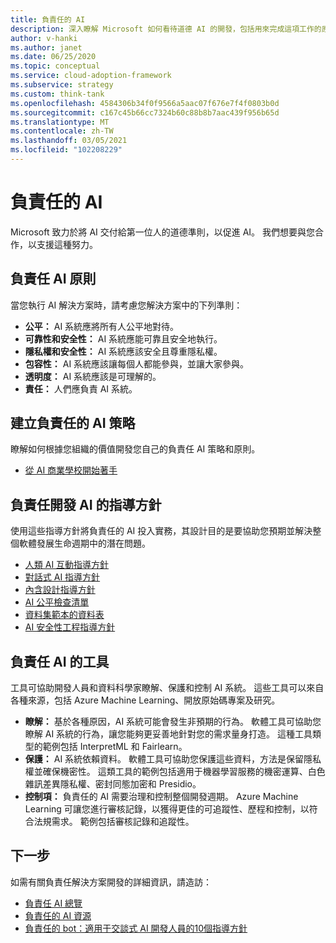 ```yaml
---
title: 負責任的 AI
description: 深入瞭解 Microsoft 如何看待道德 AI 的開發，包括用來完成這項工作的原則、指導方針和工具。
author: v-hanki
ms.author: janet
ms.date: 06/25/2020
ms.topic: conceptual
ms.service: cloud-adoption-framework
ms.subservice: strategy
ms.custom: think-tank
ms.openlocfilehash: 4584306b34f0f9566a5aac07f676e7f4f0803b0d
ms.sourcegitcommit: c167c45b66cc7324b60c88b8b7aac439f956b65d
ms.translationtype: MT
ms.contentlocale: zh-TW
ms.lasthandoff: 03/05/2021
ms.locfileid: "102208229"
---
```

<!-- docutune:ignore InterpretML FairLearn -->

# <a name="responsible-ai"></a>負責任的 AI

Microsoft 致力於將 AI 交付給第一位人的道德準則，以促進 AI。 我們想要與您合作，以支援這種努力。

## <a name="responsible-ai-principles"></a>負責任 AI 原則

當您執行 AI 解決方案時，請考慮您解決方案中的下列準則：

- **公平：** AI 系統應將所有人公平地對待。
- **可靠性和安全性：** AI 系統應能可靠且安全地執行。
- **隱私權和安全性：** AI 系統應該安全且尊重隱私權。
- **包容性：** AI 系統應該讓每個人都能參與，並讓大家參與。
- **透明度：** AI 系統應該是可理解的。
- **責任：** 人們應負責 AI 系統。

## <a name="establish-a-responsible-ai-strategy"></a>建立負責任的 AI 策略

瞭解如何根據您組織的價值開發您自己的負責任 AI 策略和原則。

- [從 AI 商業學校開始著手](https://www.microsoft.com/ai/ai-business-school?SilentAuth=1#primaryR7)

## <a name="guidelines-to-develop-ai-responsibly"></a>負責任開發 AI 的指導方針

使用這些指導方針將負責任的 AI 投入實務，其設計目的是要協助您預期並解決整個軟體發展生命週期中的潛在問題。

- [人類 AI 互動指導方針](https://aka.ms/aiguidelines)
- [對話式 AI 指導方針](https://www.microsoft.com/research/publication/responsible-bots/)
- [內含設計指導方針](https://www.microsoft.com/design/inclusive/)
- [AI 公平檢查清單](https://query.prod.cms.rt.microsoft.com/cms/api/am/binary/RE4t6dA)
- [資料集範本的資料表](https://query.prod.cms.rt.microsoft.com/cms/api/am/binary/RE4t8QB)
- [AI 安全性工程指導方針](https://blogs.microsoft.com/on-the-issues/2019/12/06/ai-machine-learning-security/)

## <a name="tools-for-responsible-ai"></a>負責任 AI 的工具

工具可協助開發人員和資料科學家瞭解、保護和控制 AI 系統。 這些工具可以來自各種來源，包括 Azure Machine Learning、開放原始碼專案及研究。

- **瞭解：** 基於各種原因，AI 系統可能會發生非預期的行為。 軟體工具可協助您瞭解 AI 系統的行為，讓您能夠更妥善地針對您的需求量身打造。 這種工具類型的範例包括 InterpretML 和 Fairlearn。
- **保護：** AI 系統依賴資料。 軟體工具可協助您保護這些資料，方法是保留隱私權並確保機密性。 這類工具的範例包括適用于機器學習服務的機密運算、白色雜訊差異隱私權、密封同態加密和 Presidio。
- **控制項：** 負責任的 AI 需要治理和控制整個開發週期。 Azure Machine Learning 可讓您進行審核記錄，以獲得更佳的可追蹤性、歷程和控制，以符合法規需求。 範例包括審核記錄和追蹤性。

## <a name="next-steps"></a>下一步

如需有關負責任解決方案開發的詳細資訊，請造訪：

- [負責任 AI 總覽](https://www.microsoft.com/ai/responsible-ai?activetab=pivot1:primaryr6)
- [負責任的 AI 資源](https://www.microsoft.com/ai/responsible-ai-resources)
- [負責任的 bot：適用于交談式 AI 開發人員的10個指導方針](https://www.microsoft.com/research/publication/responsible-bots/)
